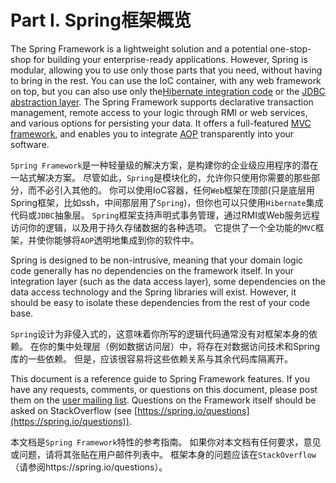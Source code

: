 # Part I. Spring框架概览

The Spring Framework is a lightweight solution and a potential one-stop-shop for building your enterprise-ready applications. However, Spring is modular, allowing you to use only those parts that you need, without having to bring in the rest. You can use the IoC container, with any web framework on top, but you can also use only the[Hibernate integration code](http://docs.spring.io/spring/docs/5.0.0.M3/spring-framework-reference/htmlsingle/#orm-hibernate) or the [JDBC abstraction layer](http://docs.spring.io/spring/docs/5.0.0.M3/spring-framework-reference/htmlsingle/#jdbc-introduction). The Spring Framework supports declarative transaction management, remote access to your logic through RMI or web services, and various options for persisting your data. It offers a full-featured [MVC framework](http://docs.spring.io/spring/docs/5.0.0.M3/spring-framework-reference/htmlsingle/#mvc-introduction), and enables you to integrate [AOP](http://docs.spring.io/spring/docs/5.0.0.M3/spring-framework-reference/htmlsingle/#aop-introduction) transparently into your software.

`Spring Framework`是一种轻量级的解决方案，是构建你的企业级应用程序的潜在一站式解决方案。 尽管如此，`Spring`是模块化的，允许你只使用你需要的那些部分，而不必引入其他的。 你可以使用IoC容器，任何`Web`框架在顶部(只是底层用Spring框架，比如ssh，中间那层用了`Spring`)，但你也可以只使用`Hibernate`集成代码或`JDBC`抽象层。 `Spring`框架支持声明式事务管理，通过RMI或Web服务远程访问你的逻辑，以及用于持久存储数据的各种选项。 它提供了一个全功能的`MVC`框架，并使你能够将`AOP`透明地集成到你的软件中。

Spring is designed to be non-intrusive, meaning that your domain logic code generally has no dependencies on the framework itself. In your integration layer (such as the data access layer), some dependencies on the data access technology and the Spring libraries will exist. However, it should be easy to isolate these dependencies from the rest of your code base.

`Spring`设计为非侵入式的，这意味着你所写的逻辑代码通常没有对框架本身的依赖。 在你的集中处理层（例如数据访问层）中，将存在对数据访问技术和Spring库的一些依赖。 但是，应该很容易将这些依赖关系与其余代码库隔离开。

This document is a reference guide to Spring Framework features. If you have any requests, comments, or questions on this document, please post them on the [user mailing list](https://groups.google.com/forum/#!forum/spring-framework-contrib). Questions on the Framework itself should be asked on StackOverflow (see [https://spring.io/questions](https://spring.io/questions)).

本文档是`Spring Framework`特性的参考指南。 如果你对本文档有任何要求，意见或问题，请将其张贴在用户邮件列表中。 框架本身的问题应该在`StackOverflow`（请参阅https://spring.io/questions）。



